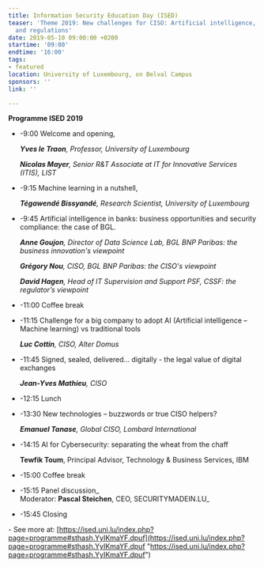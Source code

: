 ```yaml
---
title: Information Security Education Day (ISED)
teaser: 'Theme 2019: New challenges for CISO: Artificial intelligence, emerging technologies
  and regulations'
date: 2019-05-10 09:00:00 +0200
startime: '09:00'
endtime: '16:00'
tags:
- featured
location: University of Luxembourg, on Belval Campus
sponsors: ''
link: ''

---
```

**Programme ISED 2019**

* -9:00 Welcome and opening, 

  **_Yves le Traon_**_, Professor, University of Luxembourg_

  **_Nicolas Mayer_**_, Senior R&T Associate at IT for Innovative Services (ITIS), LIST_
* -9:15 Machine learning in a nutshell, 

  **_Tégawendé Bissyandé_**_, Research Scientist, University of Luxembourg_
* -9:45 Artificial intelligence in banks: business opportunities and security compliance: the case of BGL. 

  **_Anne Goujon_**_, Director of Data Science Lab, BGL BNP Paribas: the business innovation's viewpoint_

  **_Grégory Nou_**_, CISO, BGL BNP Paribas: the CISO's viewpoint_

  **_David Hagen_**_, Head of IT Supervision and Support PSF, CSSF: the regulator’s viewpoint_
* -11:00 Coffee break
* -11:15 Challenge for a big company to adopt AI (Artificial intelligence – Machine learning) vs traditional tools

  **_Luc Cottin_**_, CISO, Alter Domus_
* -11:45 Signed, sealed, delivered… digitally - the legal value of digital exchanges

  **_Jean-Yves Mathieu_**_, CISO_
* -12:15 Lunch
* -13:30 New technologies – buzzwords or true CISO helpers? 

  **_Emanuel Tanase_**_, Global CISO, Lombard International_
* -14:15 AI for Cybersecurity: separating the wheat from the chaff

  **Tewfik Toum**, Principal Advisor, Technology & Business Services, IBM
* -15:00 Coffee break
* -15:15 Panel discussion_  
   Moderator: **Pascal Steichen**, CEO, SECURITYMADEIN.LU_
* -15:45 Closing

\- See more at: [https://ised.uni.lu/index.php?page=programme#sthash.YyIKmaYF.dpuf](https://ised.uni.lu/index.php?page=programme#sthash.YyIKmaYF.dpuf "https://ised.uni.lu/index.php?page=programme#sthash.YyIKmaYF.dpuf")